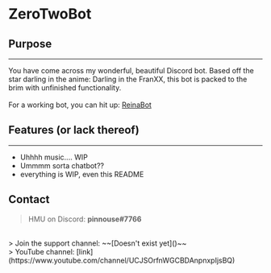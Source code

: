 # ZeroTwoBot

## Purpose
---
You have come across my wonderful, beautiful Discord bot. Based off the star darling in the anime: Darling in the FranXX, this bot is packed to the brim with unfinished functionality.
<br />
<br />
For a working bot, you can hit up: [ReinaBot](http://www.gnowbros.com/reinabot)

## Features (or lack thereof)
---
- Uhhhh music.... WIP
- Ummmm sorta chatbot??
- everything is WIP, even this README

## Contact

> HMU on Discord: **pinnouse#7766**
<br />
> Join the support channel: ~~[Doesn't exist yet]()~~
<br />
> YouTube channel: [link](https://www.youtube.com/channel/UCJSOrfnWGCBDAnpnxpIjsBQ)